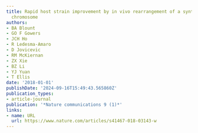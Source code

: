 ```yaml
---
title: Rapid host strain improvement by in vivo rearrangement of a synthetic yeast
  chromosome
authors:
- BA Blount
- GO F Gowers
- JCH Ho
- R Ledesma-Amaro
- D Jovicevic
- RM McKiernan
- ZX Xie
- BZ Li
- YJ Yuan
- T Ellis
date: '2018-01-01'
publishDate: '2024-09-16T15:49:43.565860Z'
publication_types:
- article-journal
publication: '*Nature communications 9 (1)*'
links:
- name: URL
  url: https://www.nature.com/articles/s41467-018-03143-w
---
```

